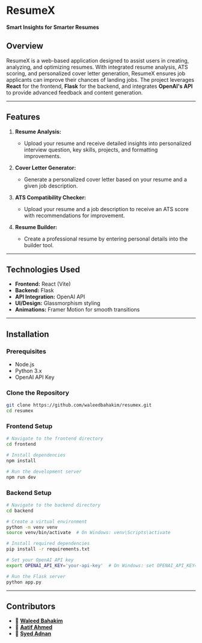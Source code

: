 # **ResumeX**  
**Smart Insights for Smarter Resumes**  

## **Overview**  
ResumeX is a web-based application designed to assist users in creating, analyzing, and optimizing resumes. With integrated resume analysis, ATS scoring, and personalized cover letter generation, ResumeX ensures job applicants can improve their chances of landing jobs. The project leverages **React** for the frontend, **Flask** for the backend, and integrates **OpenAI's API** to provide advanced feedback and content generation.

---

## **Features**  
1. **Resume Analysis:**  
   - Upload your resume and receive detailed insights into personalized interview question, key skills, projects, and formatting improvements.  

2. **Cover Letter Generator:**  
   - Generate a personalized cover letter based on your resume and a given job description.  

3. **ATS Compatibility Checker:**  
   - Upload your resume and a job description to receive an ATS score with recommendations for improvement.  

4. **Resume Builder:**  
   - Create a professional resume by entering personal details into the builder tool.  


---

## **Technologies Used**  
- **Frontend:** React (Vite)  
- **Backend:** Flask  
- **API Integration:** OpenAI API  
- **UI/Design:** Glassmorphism styling 
- **Animations:** Framer Motion for smooth transitions  

---

## **Installation**  

### **Prerequisites**  
- Node.js  
- Python 3.x  
- OpenAI API Key  

### **Clone the Repository**  
```bash
git clone https://github.com/waleedbahakim/resumex.git
cd resumex
```

### **Frontend Setup**
```bash
# Navigate to the frontend directory
cd frontend

# Install dependencies
npm install

# Run the development server
npm run dev
```

### **Backend Setup**
```bash
# Navigate to the backend directory
cd backend

# Create a virtual environment 
python -m venv venv
source venv/bin/activate  # On Windows: venv\Scripts\activate

# Install required dependencies
pip install -r requirements.txt

# Set your OpenAI API key
export OPENAI_API_KEY='your-api-key'  # On Windows: set OPENAI_API_KEY='your-api-key'

# Run the Flask server
python app.py
```

---

## **Contributors**  

- 👤 [**Waleed Bahakim**](https://github.com/waleedbahakim)  
- 👤 [**Aatif Ahmed**](https://github.com/Aatif70)  
- 👤 [**Syed Adnan**](https://github.com/adnanrazvi9)  
 





